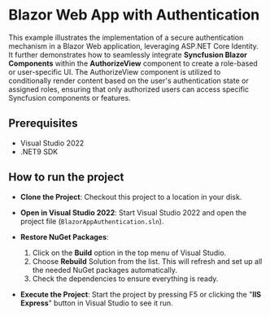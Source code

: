 # Blazor Web App with Authentication

This example illustrates the implementation of a secure authentication mechanism in a Blazor Web application, leveraging ASP.NET Core Identity. It further demonstrates how to seamlessly integrate **Syncfusion Blazor Components** within the **AuthorizeView** component to create a role-based or user-specific UI. The AuthorizeView component is utilized to conditionally render content based on the user's authentication state or assigned roles, ensuring that only authorized users can access specific Syncfusion components or features.

## Prerequisites

* Visual Studio 2022
* .NET9 SDK

## How to run the project

* **Clone the Project**: Checkout this project to a location in your disk.

* **Open in Visual Studio 2022**: Start Visual Studio 2022 and open the project file (`BlazorAppAuthentication.sln`).

* **Restore NuGet Packages**:
    1. Click on the **Build** option in the top menu of Visual Studio.
    2. Choose **Rebuild** Solution from the list. This will refresh and set up all the needed NuGet packages automatically.
    3. Check the dependencies to ensure everything is ready.

* **Execute the Project**: Start the project by pressing F5 or clicking the "**IIS Express**" button in Visual Studio to see it run.
